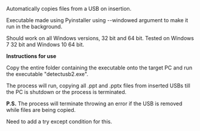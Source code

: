 Automatically copies files from a USB on insertion. 

Executable made using Pyinstaller using --windowed argument to make it run in the background.

Should work on all Windows versions, 32 bit and 64 bit. Tested on Windows 7 32 bit and Windows 10 64 bit.

**Instructions for use**

Copy the entire folder containing the executable onto the target PC and run the executable "detectusb2.exe". 

The process will run, copying all .ppt and .pptx files from inserted USBs till the PC is shutdown or the process is terminated.

**P.S.** The process will terminate throwing an error if the USB is removed while files are being copied. 

Need to add a try except condition for this.



